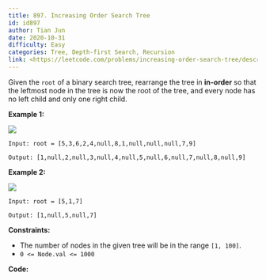 ```yaml
---
title: 897. Increasing Order Search Tree
id: id897
author: Tian Jun
date: 2020-10-31
difficulty: Easy
categories: Tree, Depth-first Search, Recursion
link: <https://leetcode.com/problems/increasing-order-search-tree/description/>
---
```


Given the `root` of a binary search tree, rearrange the tree in **in-order**
so that the leftmost node in the tree is now the root of the tree, and every
node has no left child and only one right child.



**Example 1:**

![](https://assets.leetcode.com/uploads/2020/11/17/ex1.jpg)
            
	Input: root = [5,3,6,2,4,null,8,1,null,null,null,7,9]    
	Output: [1,null,2,null,3,null,4,null,5,null,6,null,7,null,8,null,9]    

**Example 2:**

![](https://assets.leetcode.com/uploads/2020/11/17/ex2.jpg)
            
	Input: root = [5,1,7]    
	Output: [1,null,5,null,7]    



**Constraints:**

  * The number of nodes in the given tree will be in the range `[1, 100]`.
  * `0 <= Node.val <= 1000`


**Code:**
